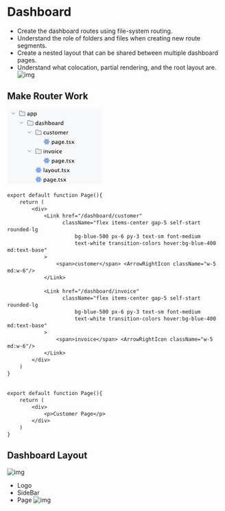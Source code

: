 # Dashboard

- Create the dashboard routes using file-system routing.
- Understand the role of folders and files when creating new route segments.
- Create a nested layout that can be shared between multiple dashboard pages.
- Understand what colocation, partial rendering, and the root layout are.
![img](https://nextjs.org/_next/image?url=%2Flearn%2Flight%2Ffolders-to-url-segments.png&w=3840&q=75)

## Make Router Work

![img.png](img.png)

```tsx
export default function Page(){
    return (
        <div>
            <Link href="/dashboard/customer"
                  className="flex items-center gap-5 self-start rounded-lg
                      bg-blue-500 px-6 py-3 text-sm font-medium
                      text-white transition-colors hover:bg-blue-400 md:text-base"
            >
                <span>customer</span> <ArrowRightIcon className="w-5 md:w-6"/>
            </Link>

            <Link href="/dashboard/invoice"
                  className="flex items-center gap-5 self-start rounded-lg
                      bg-blue-500 px-6 py-3 text-sm font-medium
                      text-white transition-colors hover:bg-blue-400 md:text-base"
            >
                <span>invoice</span> <ArrowRightIcon className="w-5 md:w-6"/>
            </Link>
        </div>
    )
}
```

```tsx

export default function Page(){
    return (
        <div>
            <p>Customer Page</p>
        </div>
    )
}
```

## Dashboard Layout

![img](https://nextjs.org/_next/image?url=%2Flearn%2Flight%2Fshared-layout-page.png&w=1920&q=75)

- Logo
- SideBar
- Page
![img](https://nextjs.org/_next/image?url=%2Flearn%2Flight%2Fpartial-rendering-dashboard.png&w=3840&q=75)


